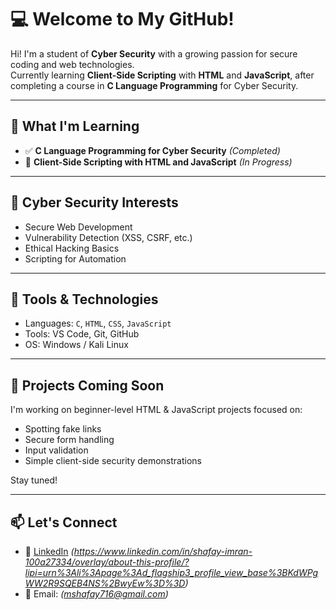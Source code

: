 # 💻 Welcome to My GitHub!

Hi! I'm a student of **Cyber Security** with a growing passion for secure coding and web technologies.  
Currently learning **Client-Side Scripting** with **HTML** and **JavaScript**, after completing a course in **C Language Programming** for Cyber Security.

---

## 🧠 What I'm Learning

- ✅ **C Language Programming for Cyber Security** *(Completed)*
- 🔄 **Client-Side Scripting with HTML and JavaScript** *(In Progress)*

---

## 🔐 Cyber Security Interests

- Secure Web Development
- Vulnerability Detection (XSS, CSRF, etc.)
- Ethical Hacking Basics
- Scripting for Automation

---

## 🔧 Tools & Technologies

- Languages: `C`, `HTML`, `CSS`, `JavaScript`
- Tools: VS Code, Git, GitHub
- OS: Windows / Kali Linux

---

## 📂 Projects Coming Soon

I'm working on beginner-level HTML & JavaScript projects focused on:
- Spotting fake links
- Secure form handling
- Input validation
- Simple client-side security demonstrations

Stay tuned!

---

## 📫 Let's Connect

- 🔗 [LinkedIn](#) *(https://www.linkedin.com/in/shafay-imran-100a27334/overlay/about-this-profile/?lipi=urn%3Ali%3Apage%3Ad_flagship3_profile_view_base%3BKdWPgWW2R9SQEB4NS%2BwyEw%3D%3D)*
- 📧 Email: *(mshafay716@gmail.com)*

